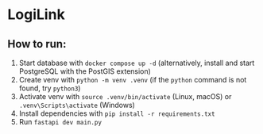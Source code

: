 # LogiLink

## How to run:

1. Start database with `docker compose up -d` (alternatively, install and start PostgreSQL with the PostGIS extension) 
2. Create venv with `python -m venv .venv` (if the `python` command is not found, try `python3`)
3. Activate venv with `source .venv/bin/activate` (Linux, macOS) or `.venv\Scripts\activate` (Windows)
4. Install dependencies with `pip install -r requirements.txt`
5. Run `fastapi dev main.py`
